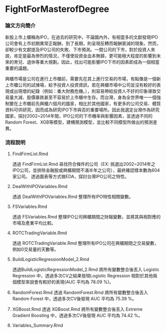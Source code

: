 # FightForMasterofDegree

### 論文方向簡介 ###
新股上市上櫃稱為IPO，在過去的研究中，不論國內外，有相當多的文獻發現IPO公司會有上市初期異常正報酬，到了長期，則呈現反轉而報酬衰減的現象。然而，卻較少有文獻提及IPO公司的失敗、下市預測。一間公司的下市，對於投資人來說，肯定是最為慘烈的情況，不僅使投資金血本無歸，更可能極大程度的影響到未來的育兒、退休等重大規劃。因此，找出可能影響IPO下市的因素即成為一個相當重要的議題。

興櫃市場是公司在進行上市櫃前，需要先在其上進行交易的市場，有點像是一個新上市櫃公司的試煉場，給予投資人投資資訊，若在興櫃市場中公司並沒有較好的表現或出現壞的紀錄（例如：重大財務危機。），則容易帶給投資人不好的印象導致交易量大減、股價暴跌甚至不容易於上市櫃中生存。而台灣，身為全世界唯一一個強制要在上市櫃前先興櫃六個月的國家，相比於其他國家，有更多的公司交易、體質資料可供研究，因而成為研究IPO下市與否的重要場所。因此我選定台灣作為研究國家，探討2002~2014年間，IPO公司的下市機率與影響因素，並透過不同的Random Forest、XGB等模型，建構預測模型，並比較不同模型所做出的預測差異。
  
### 流程說明 ###

1. FindFirmList.Rmd

	透過 FindFirmList.Rmd 尋找符合條件的公司（EX: 挑選出2002~2014年之IPO公司，並排除金融股或興櫃期間不滿半年之公司），最終確認樣本數為604家公司。
	透過圖表等方式做EDA，探討台灣IPO公司之特性。

2. DealWithIPOVariables.Rmd

	透過 DealWithIPOVariables.Rmd 整理所有IPO特性相關變數。

3. FSVariables.Rmd

	透過 FSVariables.Rmd 整理IPO公司興櫃期間之財報變數，並將其與相對應的市場及產業平均比較。

4. ROTCTradingVariable.Rmd

	透過 ROTCTradingVariable.Rmd 整理所有IPO公司在興櫃期間之交易變數，例如0交易量的天數等。

5. BuildLogisticRegressionModel_2.Rmd

	透過BuildLogisticRegressionModel_2.Rmd 將所有變數整合後丟入 Logistic Regression 中，透過多次CV之結果發現Logistic Regression 相對於其他兩個模型來說會有較好的表現(AUC 平均為 78.09 %)。
	
6. RandomForest.Rmd
	透過 RandomForest.Rmd 將所有變數整合後丟入 Random Forest 中，透過多次CV後發現 AUC 平均為 75.39 %。
	
7. XGBoost.Rmd
	透過 XGBoost.Rmd 將所有變數整合後丟入 Extreme Gradient Boosting 中，透過多次CV後發現 AUC 平均為 74.42 %。

8. Variables_Summary.Rmd
	
	
	
	
	
